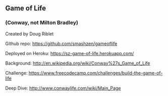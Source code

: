 ## Game of Life

### (Conway, not Milton Bradley)

Created by Doug Riblet

Github repo: <https://github.com/smashzen/gameoflife>

Deployed on Heroku: <https://sz-game-of-life.herokuapp.com/>

Background: <http://en.wikipedia.org/wiki/Conway%27s_Game_of_Life>

Challenge: <https://www.freecodecamp.com/challenges/build-the-game-of-life>

Deep Dive: <http://www.conwaylife.com/wiki/Main_Page>
